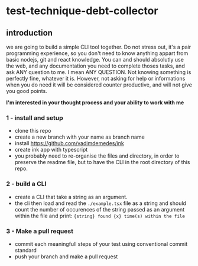 # test-technique-debt-collector

## introduction

we are going to build a simple CLI tool together. 
Do not stress out, it's a pair programming experience, so you don't need to know anything appart from basic nodejs, git and react knowledge. 
You can and should absolutly use the web, and any documentation you need to complete thoses tasks, and ask ANY question to me. I mean ANY QUESTION. Not knowing something is perfectly fine, whatever it is. However, not asking for help or informations when you do need it will be considered counter productive, and will not give you good points.

**I'm interested in your thought process and your ability to work with me**


### 1 - install and setup

- clone this repo
- create a new branch with your name as branch name
- install https://github.com/vadimdemedes/ink
- create ink app with typescript
- you probably need to re-organise the files and directory, in order to preserve the readme file, but to have the CLI in the root directory of this repo.

### 2 - build a CLI

- create a CLI that take a string as an argument. 
- the cli then load and read the `./example.tsx` file as a string and should count the number of occurences of the string passed as an argument within the file and print: `{string} found {x} time(s) within the file`


### 3 - Make a pull request
- commit each meaningfull steps of your test using conventional commit standard
- push your branch and make a pull request


